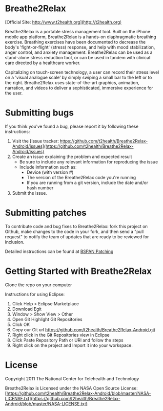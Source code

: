 Breathe2Relax
===============

[Official Site: http://www.t2health.org](http://t2health.org)

Breathe2Relax is a portable stress management tool. Built on the iPhone mobile app platform, Breathe2Relax is a hands-on diaphragmatic breathing exercise. Breathing exercises have been documented to decrease the body's 'fight-or-flight' (stress) response, and help with mood stabilization, anger control, and anxiety management. Breathe2Relax can be used as a stand-alone stress reduction tool, or can be used in tandem with clinical care directed by a healthcare worker.

Capitalizing on touch-screen technology, a user can record their stress level on a 'visual analogue scale' by simply swiping a small bar to the left or to the right. Breathe2Relax uses state-of-the-art graphics, animation, narration, and videos to deliver a sophisticated, immersive experience for the user.

Submitting bugs
===============
If you think you've found a bug, please report it by following these instructions:  

1. Visit the [Issue tracker: https://github.com/t2health/Breathe2Relax-Android/issues](https://github.com/t2health/Breathe2Relax-Android/issues)
2. Create an issue explaining the problem and expected result
    - Be sure to include any relevant information for reproducing the issue
    - Include information such as:
        * Device (with version #)
        * The version of the Breathe2Relax code you're running
        * If you are running from a git version, include the date and/or hash number
3. Submit the issue.

Submitting patches
==================
To contribute code and bug fixes to Breathe2Relax: fork this project on Github, make changes to the code in your fork, 
and then send a "pull request" to notify the team of updates that are ready to be reviewed for inclusion.

Detailed instructions can be found at [BSPAN Patching](https://gist.github.com/1507418)

Getting Started with Breathe2Relax
==============================================
Clone the repo on your computer

Instructions for using Eclipse:

1. Click Help > Eclipse Marketplace
2. Download Egit
3. Window > Show View > Other
4. Open Git Highlight Git Repositories
5. Click OK
6. Copy our Git url https://github.com/t2health/Breathe2Relax-Android.git
7. Right click in the Git Repositories view in Eclipse
8. Click Paste Repository Path or URI and follow the steps
9. Right click on the project and Import it into your workspace.

License
==============================================
Copyright 2011 The National Center for Telehealth and Technology

Breathe2Relax is Licensed under the NASA Open Source License: [https://github.com/t2health/Breathe2Relax-Android/blob/master/NASA-LICENSE.txt](https://github.com/t2health/Breathe2Relax-Android/blob/master/NASA-LICENSE.txt)